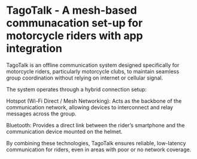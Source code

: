 # TagoTalk - A mesh-based communacation set-up for motorcycle riders with app integration
TagoTalk is an offline communication system designed specifically for motorcycle riders, particularly motorcycle clubs, to maintain seamless group coordination without relying on internet or cellular signal.

The system operates through a hybrid connection setup:

Hotspot (Wi-Fi Direct / Mesh Networking): Acts as the backbone of the communication network, allowing devices to interconnect and relay messages across the group.

Bluetooth: Provides a direct link between the rider’s smartphone and the communication device mounted on the helmet.

By combining these technologies, TagoTalk ensures reliable, low-latency communication for riders, even in areas with poor or no network coverage.
